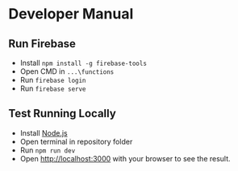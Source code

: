 # Developer Manual

## Run Firebase
* Install `npm install -g firebase-tools`
* Open CMD in `...\functions`
* Run `firebase login`
* Run `firebase serve`

## Test Running Locally
* Install [Node.js](https://nodejs.org/en/)
* Open terminal in repository folder
* Run `npm run dev`
* Open [http://localhost:3000](http://localhost:3000) with your browser to see the result.